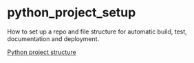 # python_project_setup
How to set up a repo and file structure for automatic build, test, documentation and deployment.


[Python project structure](https://github.com/yngvem/python-project-structure)<br/>
